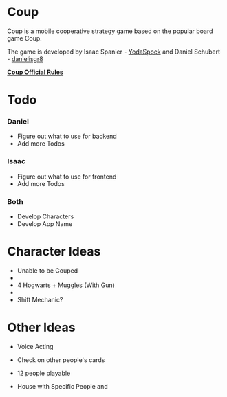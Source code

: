 # Coup

Coup is a mobile cooperative strategy game based on the popular board game Coup. 

The game is developed by Isaac Spanier - [YodaSpock](https://github.com/YodaSpock) and Daniel Schubert - [danielisgr8](https://github.com/danielisgr8) 

**[Coup Official Rules](https://www.ultraboardgames.com/coup/game-rules.php)**

# Todo

### Daniel 

* Figure out what to use for backend
* Add more Todos

### Isaac

* Figure out what to use for frontend
* Add more Todos

### Both

* Develop Characters
* Develop App Name

# Character Ideas

* Unable to be Couped
* 
* 4 Hogwarts + Muggles (With Gun)
* 
* Shift Mechanic? 


# Other Ideas
* Voice Acting
* Check on other people's cards
* 12 people playable

* House with Specific People and 

